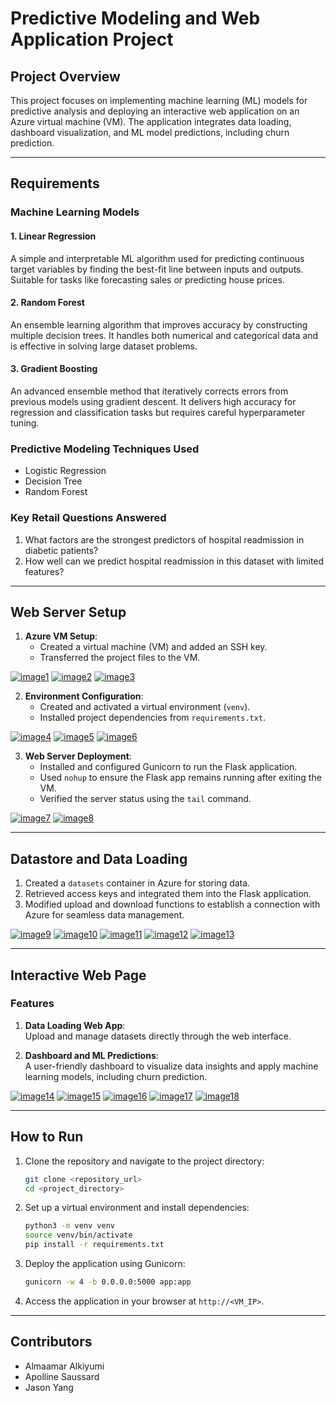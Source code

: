 # Predictive Modeling and Web Application Project

## Project Overview
This project focuses on implementing machine learning (ML) models for predictive analysis and deploying an interactive web application on an Azure virtual machine (VM). The application integrates data loading, dashboard visualization, and ML model predictions, including churn prediction.

---

## Requirements
### Machine Learning Models
#### 1. Linear Regression  
A simple and interpretable ML algorithm used for predicting continuous target variables by finding the best-fit line between inputs and outputs. Suitable for tasks like forecasting sales or predicting house prices.

#### 2. Random Forest  
An ensemble learning algorithm that improves accuracy by constructing multiple decision trees. It handles both numerical and categorical data and is effective in solving large dataset problems.

#### 3. Gradient Boosting  
An advanced ensemble method that iteratively corrects errors from previous models using gradient descent. It delivers high accuracy for regression and classification tasks but requires careful hyperparameter tuning.

### Predictive Modeling Techniques Used
- Logistic Regression  
- Decision Tree  
- Random Forest  

### Key Retail Questions Answered
1. What factors are the strongest predictors of hospital readmission in diabetic patients?  
2. How well can we predict hospital readmission in this dataset with limited features?  

---

## Web Server Setup
1. **Azure VM Setup**:
   - Created a virtual machine (VM) and added an SSH key.
   - Transferred the project files to the VM.
  
[![image1](images/image1.png)](images/image1.png)
[![image2](images/image2.png)](images/image2.png)
[![image3](images/image3.png)](images/image3.png)

2. **Environment Configuration**:
   - Created and activated a virtual environment (`venv`).
   - Installed project dependencies from `requirements.txt`.
  
[![image4](images/image4.png)](images/image4.png)
[![image5](images/image5.png)](images/image5.png)
[![image6](images/image6.png)](images/image6.png)

3. **Web Server Deployment**:
   - Installed and configured Gunicorn to run the Flask application.
   - Used `nohup` to ensure the Flask app remains running after exiting the VM.
   - Verified the server status using the `tail` command.
  
[![image7](images/image7.png)](images/image7.png)
[![image8](images/image8.png)](images/image8.png)

---

## Datastore and Data Loading
1. Created a `datasets` container in Azure for storing data.  
2. Retrieved access keys and integrated them into the Flask application.  
3. Modified upload and download functions to establish a connection with Azure for seamless data management.

[![image9](images/image9.png)](images/image9.png)
[![image10](images/image10.png)](images/image10.png)
[![image11](images/image11.png)](images/image11.png)
[![image12](images/image12.png)](images/image12.png)
[![image13](images/image13.png)](images/image13.png)

---

## Interactive Web Page
### Features
1. **Data Loading Web App**:  
   Upload and manage datasets directly through the web interface.

2. **Dashboard and ML Predictions**:  
   A user-friendly dashboard to visualize data insights and apply machine learning models, including churn prediction.

[![image14](images/image14.png)](images/image14.png)
[![image15](images/image15.png)](images/image15.png)
[![image16](images/image16.png)](images/image16.png)
[![image17](images/image17.png)](images/image17.png)
[![image18](images/image18.png)](images/image18.png)

---

## How to Run
1. Clone the repository and navigate to the project directory:
   ```bash
   git clone <repository_url>
   cd <project_directory>
   ```
2. Set up a virtual environment and install dependencies:
   ```bash
   python3 -m venv venv
   source venv/bin/activate
   pip install -r requirements.txt
   ```
3. Deploy the application using Gunicorn:
   ```bash
   gunicorn -w 4 -b 0.0.0.0:5000 app:app
   ```
4. Access the application in your browser at `http://<VM_IP>`.

---

## Contributors
- Almaamar Alkiyumi  
- Apolline Saussard  
- Jason Yang
